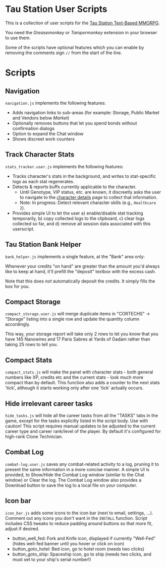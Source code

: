 # Tau Station User Scripts

This is a collection of user scripts for the [Tau Station Text-Based MMORPG](https://taustation.space/).

You need the *Greasemonkey* or *Tampermonkey* extension in your browser to
use them.

Some of the scripts have optional features which you can enable by removing
the comments sign `//` from the start of the line.

# Scripts

## Navigation

`navigation.js` implements the following features:

* Adds navigation links to sub-areas (for example: Storage, Public Market and Vendors below *Market*)
* Optionally removes buttons that let you spend bonds without confirmation dialogs
* Option to expand the Chat window
* Shows discreet work counters

## Track Character Stats

`stats_tracker.user.js` implements the following features:

* Tracks character's stats in the background, and writes to stat-specific logs as each stat regenerates.
* Detects & reports buffs currently applicable to the character.
   * Until Genotype, VIP status, etc. are known, it discreetly asks the user to navigate to the [character details](https://alpha.taustation.space/) page to collect that information.
   * Note: In progress: Detect relevant character skills (e.g., `Healthcare 2`).
* Provides simple UI to let the user a) enable/disable stat tracking temporarily, b) copy collected logs to the clipboard, c) clear logs collected so far, and d) remove all session data associated with this userscript.

## Tau Station Bank Helper

`bank_helper.js` implements a single feature, at the "Bank" area only:

Whenever your credits "on hand" are greater than the amount you'd always like to keep at hand, it'll prefill the "deposit" textbox with the excess cash.

Note that this does *not* automatically deposit the credits. It simply fills the box for you.

## Compact Storage

`compact_storage.user.js` will merge duplicate items in "CORTECHS" -> "Storage"
listing into a single row and update the quantity column accordingly.

This way, your storage report will take only 2 rows to let you know that
you have 145 Nanowires and 17 Paris Sabres at Yards of Gadani rather than
taking 25 rows to tell you.

## Compact Stats

`compact_stats.js` will make the panel with character stats - both general
numbers like XP, credits etc and the current stats - look much more compact
than by default. This function also adds a counter to the next stats 'tick',
although it starts working only after one 'tick' actually occurs.

## Hide irrelevant career tasks

`hide_tasks.js` will hide all the career tasks from all the "TASKS" tabs
in the game, except for the tasks explicitly listed in the script body.
Use with caution! This script requires manual updates to be adjusted to
the current career type and career rank/level of the player. By default it's
configured for high-rank Clone Technician.

## Combat Log

`combat-log.user.js` saves any combat-related activity to a log, pruning it
to present the same information in a more concise manner. A simple UI is
provided, to Show/Hide the Combat Log window (similar to the Chat window)
or Clear the log. The Combat Log window also provides a Download button
to save the log to a local file on your computer.

## Icon bar

`icon_bar.js` adds some icons to the icon bar (next to email, settings,
...). Comment out any icons you don't want in the `INSTALL` function.
Script includes CSS tweaks to reduce padding around buttons so that more
fit, adjust if desired.

* button_well_fed: Fork and Knife icon, displayed if currently "Well-Fed" (hides well-fed banner until you hover or click on icon)
* button_goto_hotel: Bed icon, go to hotel room (needs two clicks)
* button_goto_ship: Spaceship icon, go to ship (needs two clicks, and must set to your ship's serial number!)

